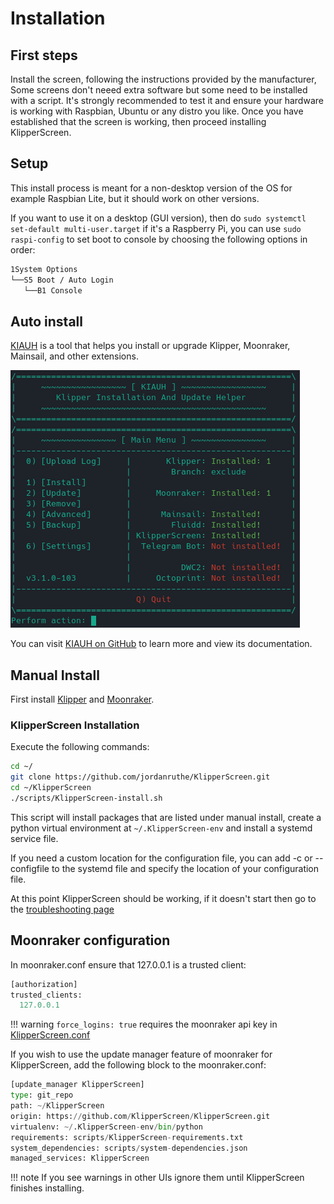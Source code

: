 # Installation

## First steps

Install the screen, following the instructions provided by the manufacturer, Some screens don't neeed extra software but some need to be installed with a script.
It's strongly recommended to test it and ensure your hardware is working with Raspbian, Ubuntu or any distro you like.
Once you have established that the screen is working, then proceed installing KlipperScreen.

## Setup
This install process is meant for a non-desktop version of the OS for example Raspbian Lite, but it should work on other versions.

If you want to use it on a desktop (GUI version), then do `sudo systemctl set-default multi-user.target`
if it's a Raspberry Pi, you can use `sudo raspi-config` to set boot to console by choosing the following options in order:

```sh
1System Options
└──S5 Boot / Auto Login
   └──B1 Console
```

## Auto install

[KIAUH](https://github.com/th33xitus/kiauh) is a tool that helps you install or upgrade Klipper, Moonraker, Mainsail, and other extensions.

![Screenshot](img/install/KIAUH.png)

You can visit [KIAUH on GitHub](https://github.com/th33xitus/kiauh) to learn more and view its documentation.


## Manual Install

First install [Klipper](https://www.klipper3d.org/Installation.html) and [Moonraker](https://moonraker.readthedocs.io/en/latest/installation/).

### KlipperScreen Installation
Execute the following commands:

```sh
cd ~/
git clone https://github.com/jordanruthe/KlipperScreen.git
cd ~/KlipperScreen
./scripts/KlipperScreen-install.sh
```

This script will install packages that are listed under manual install, create a python virtual environment at
`~/.KlipperScreen-env` and install a systemd service file.

If you need a custom location for the configuration file, you can add -c or --configfile to the systemd file and specify
the location of your configuration file.

At this point KlipperScreen should be working, if it doesn't start then go to the [troubleshooting page](Troubleshooting.md)

## Moonraker configuration

In moonraker.conf ensure that 127.0.0.1 is a trusted client:

```py
[authorization]
trusted_clients:
  127.0.0.1
```
!!! warning
    `force_logins: true` requires the moonraker api key in [KlipperScreen.conf](Configuration.md)

If you wish to use the update manager feature of moonraker for KlipperScreen, add the following block to the moonraker.conf:

```py
[update_manager KlipperScreen]
type: git_repo
path: ~/KlipperScreen
origin: https://github.com/KlipperScreen/KlipperScreen.git
virtualenv: ~/.KlipperScreen-env/bin/python
requirements: scripts/KlipperScreen-requirements.txt
system_dependencies: scripts/system-dependencies.json
managed_services: KlipperScreen
```
!!! note
    If you see warnings in other UIs ignore them until KlipperScreen finishes installing.
